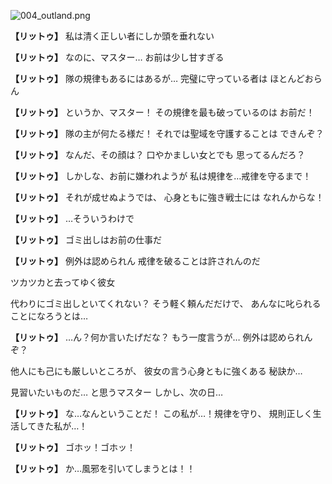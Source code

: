 
![004_outland.png](../images/backgrounds/004_outland.png)

**【リットゥ】**
私は清く正しい者にしか頭を垂れない

**【リットゥ】**
なのに、マスター…
お前は少し甘すぎる

**【リットゥ】**
隊の規律もあるにはあるが…
完璧に守っている者は
ほとんどおらん

**【リットゥ】**
というか、マスター！
その規律を最も破っているのは
お前だ！

**【リットゥ】**
隊の主が何たる様だ！
それでは聖域を守護することは
できんぞ？

**【リットゥ】**
なんだ、その顔は？
口やかましい女とでも
思ってるんだろ？

**【リットゥ】**
しかしな、お前に嫌われようが
私は規律を…戒律を守るまで！

**【リットゥ】**
それが成せぬようでは、
心身ともに強き戦士には
なれんからな！

**【リットゥ】**
…そういうわけで

**【リットゥ】**
ゴミ出しはお前の仕事だ

**【リットゥ】**
例外は認められん
戒律を破ることは許されんのだ

ツカツカと去ってゆく彼女

代わりにゴミ出しといてくれない？
そう軽く頼んだだけで、
あんなに叱られることになろうとは…

**【リットゥ】**
…ん？何か言いたげだな？
もう一度言うが…
例外は認められんぞ？

他人にも己にも厳しいところが、
彼女の言う心身ともに強くある
秘訣か…

見習いたいものだ…
と思うマスター
しかし、次の日…

**【リットゥ】**
な…なんということだ！
この私が…！規律を守り、
規則正しく生活してきた私が…！

**【リットゥ】**
ゴホッ！ゴホッ！

**【リットゥ】**
か…風邪を引いてしまうとは！！